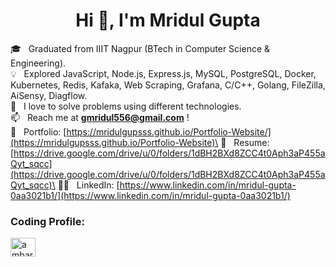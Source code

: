 <h1 align="center">Hi 👋, I'm Mridul Gupta</h1>

🎓 &nbsp; Graduated from IIIT Nagpur (BTech in Computer Science & Engineering).\
💡 &nbsp; Explored JavaScript, Node.js, Express.js, MySQL, PostgreSQL, Docker, Kubernetes, Redis, Kafaka, Web Scraping, Grafana, C/C++, Golang, FileZilla, AiSensy, Diagflow.\
🌱 &nbsp; I love to solve problems using different technologies.\
📫 &nbsp; Reach me at **gmridul556@gmail.com** !\
📄 &nbsp; Portfolio: [https://mridulgupsss.github.io/Portfolio-Website/](https://mridulgupsss.github.io/Portfolio-Website)\
📄 &nbsp; Resume: [https://drive.google.com/drive/u/0/folders/1dBH2BXd8ZCC4t0Aph3aP455aQyt_sqcc](https://drive.google.com/drive/u/0/folders/1dBH2BXd8ZCC4t0Aph3aP455aQyt_sqcc)\
👨‍💻 &nbsp; LinkedIn: [https://www.linkedin.com/in/mridul-gupta-0aa3021b1/](https://www.linkedin.com/in/mridul-gupta-0aa3021b1/)



<h3 align="left">Coding Profile:</h3>
<p align="left">

<a href="https://www.leetcode.com/ambarsariya_mg" target="blank"><img align="center" src="https://raw.githubusercontent.com/rahuldkjain/github-profile-readme-generator/master/src/images/icons/Social/leet-code.svg" alt="ambarsariya_mg" height="30" width="40" /></a>

</p>


